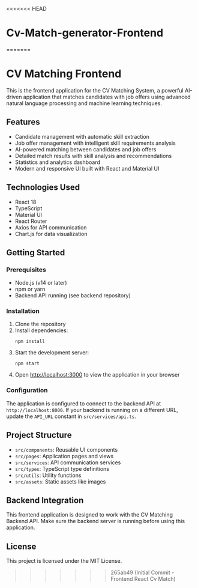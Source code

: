 <<<<<<< HEAD
# Cv-Match-generator-Frontend
=======
# CV Matching Frontend

This is the frontend application for the CV Matching System, a powerful AI-driven application that matches candidates with job offers using advanced natural language processing and machine learning techniques.

## Features

- Candidate management with automatic skill extraction
- Job offer management with intelligent skill requirements analysis
- AI-powered matching between candidates and job offers
- Detailed match results with skill analysis and recommendations
- Statistics and analytics dashboard
- Modern and responsive UI built with React and Material UI

## Technologies Used

- React 18
- TypeScript
- Material UI
- React Router
- Axios for API communication
- Chart.js for data visualization

## Getting Started

### Prerequisites

- Node.js (v14 or later)
- npm or yarn
- Backend API running (see backend repository)

### Installation

1. Clone the repository
2. Install dependencies:
   ```
   npm install
   ```
3. Start the development server:
   ```
   npm start
   ```
4. Open [http://localhost:3000](http://localhost:3000) to view the application in your browser

### Configuration

The application is configured to connect to the backend API at `http://localhost:8000`. If your backend is running on a different URL, update the `API_URL` constant in `src/services/api.ts`.

## Project Structure

- `src/components`: Reusable UI components
- `src/pages`: Application pages and views
- `src/services`: API communication services
- `src/types`: TypeScript type definitions
- `src/utils`: Utility functions
- `src/assets`: Static assets like images

## Backend Integration

This frontend application is designed to work with the CV Matching Backend API. Make sure the backend server is running before using this application.

## License

This project is licensed under the MIT License.
>>>>>>> 265ab49 (Initial Commit - Frontend React Cv Match)
